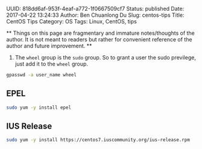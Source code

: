 UUID: 818dd6af-953f-4eaf-a772-1f0667509cf7
Status: published
Date: 2017-04-22 13:24:33
Author: Ben Chuanlong Du
Slug: centos-tips
Title: CentOS Tips
Category: OS
Tags: Linux, CentOS, tips

**
Things on this page are
fragmentary and immature notes/thoughts of the author.
It is not meant to readers
but rather for convenient reference of the author and future improvement.
**

1. The `wheel` group is the `sudo` group.
So to grant a user the sudo previlege,
just add it to the `wheel` group.

```bash
gpasswd -a user_name wheel
```

## EPEL

```bash
sudo yum -y install epel
```

## IUS Release
```bash
sudo yum -y install https://centos7.iuscommunity.org/ius-release.rpm
```
